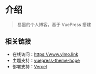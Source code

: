 # 介绍

> 易墨的个人博客，基于 VuePress 搭建

## 相关链接

- 在线访问：https://www.yimo.link
- 主题支持：[vuepress-theme-hope](https://github.com/vuepress-theme-hope/vuepress-theme-hope)
- 部署支持：[Vercel](https://vercel.com)
